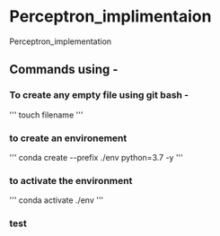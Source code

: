 # Perceptron_implimentaion
Perceptron_implementation

## Commands using - 

### To create any empty file using git bash - 
'''
touch filename
'''

### to create an environement
'''
conda create --prefix ./env python=3.7 -y
'''

### to activate the environment
'''
conda activate ./env
'''

### test